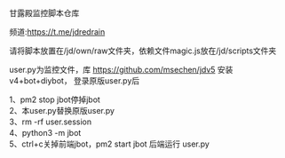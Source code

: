 甘露殿监控脚本仓库 

频道:https://t.me/jdredrain 

请将脚本放置在/jd/own/raw文件夹，依赖文件magic.js放在/jd/scripts文件夹 

user.py为监控文件，库 https://github.com/msechen/jdv5 安装v4+bot+diybot， 登录原版user.py后

1、pm2 stop jbot停掉jbot \
2、本user.py替换原版user.py \
3、rm -rf user.session \
4、python3 -m jbot \
5、ctrl+c关掉前端jbot，pm2 start jbot 后端运行 user.py
